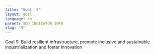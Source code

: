 ```yaml
---
title: "Goal: 9"
layout: goal
language: en
parent: SDG_INDICATOR_INFO
slug: "9"
---
```

Goal 9: Build resilient infrastructure, promote inclusive and sustainable industrialization and foster innovation